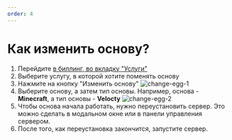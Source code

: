 ```yaml
---
order: 4
---
```


# Как изменить основу?

1. Перейдите [в биллинг, во вкладку "Услуги"](https://play2go.cloud/me)
2. Выберите услугу, в которой хотите поменять основу
3. Нажмите на кнопку "Изменить основу"
   ![change-egg-1](/change-egg/1.png)
4. Выберите основу, а затем тип основы. Например, основа - **Minecraft**, а тип основы - **Velocty**
   ![change-egg-2](/change-egg/2.png)
5. Чтобы основа начала работать, нужно переустановить сервер. Это можно сделать в модальном окне или в панели управления сервером.
6. После того, как переустановка закончится, запустите сервер.